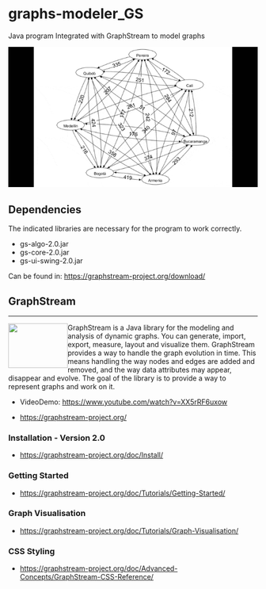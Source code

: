 # graphs-modeler_GS
Java program Integrated with GraphStream to model graphs

![](https://raw.githubusercontent.com/J020203/graphs-modeler_GS/main/multimediaFiles/graphCities.gif)

## Dependencies
The indicated libraries are necessary for the program to work correctly.

- gs-algo-2.0.jar
- gs-core-2.0.jar
- gs-ui-swing-2.0.jar

Can be found in: https://graphstream-project.org/download/

## GraphStream
---
<p>
<img src="https://img.youtube.com/vi/XX5rRF6uxow/1.jpg" width="120" height="90" align="left"/> GraphStream is a Java library for the modeling and analysis of dynamic graphs. You can generate, import, export, measure, layout and visualize them. GraphStream provides a way to handle the graph evolution in time. This means handling the way nodes and edges are added and removed, and the way data attributes may appear, disappear and evolve. The goal of the library is to provide a way to represent graphs and work on it.
</p>

- VideoDemo: https://www.youtube.com/watch?v=XX5rRF6uxow

- https://graphstream-project.org/

### Installation - Version 2.0
- https://graphstream-project.org/doc/Install/
### Getting Started
- https://graphstream-project.org/doc/Tutorials/Getting-Started/
### Graph Visualisation
- https://graphstream-project.org/doc/Tutorials/Graph-Visualisation/
### CSS Styling
- https://graphstream-project.org/doc/Advanced-Concepts/GraphStream-CSS-Reference/
